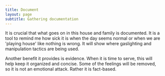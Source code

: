 ```yaml
---
title: Document
layout: page
subtitle: Gathering documentation
---
```

It is crucial that what goes on in this house and family is documented. It is a tool to remind me how sick it is when the day seems normal or when we are 'playing house' like nothing is wrong. It will show where gaslighting and manipulation tactics are being used. 

Another benefit it provides is evidence. When it is time to serve, this will help keep it organized and concise. Some of the feelings will be removed, so it is not an emotional attack. Rather it is fact-based.
